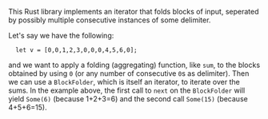 This Rust library implements an iterator that folds blocks of input, 
seperated by possibly multiple consecutive instances of some delimiter. 

Let's say we have the following:
```
  let v = [0,0,1,2,3,0,0,0,4,5,6,0];
```
and we want to apply a folding (aggregating) function, like `sum`,
to the blocks obtained by using `0` (or any number of consecutive `0`s 
as delimiter).  Then we can use a `BlockFolder`, which is itself
an iterator, to iterate over the sums.  In the example above, the 
first call to `next` on the `BlockFolder` will yield `Some(6)`
(because 1+2+3=6) and the second call `Some(15)` (because 4+5+6=15).
